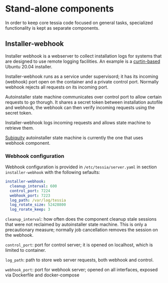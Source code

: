 <!--
Copyright 2020 IBM Corp.

Licensed under the Apache License, Version 2.0 (the "License");
you may not use this file except in compliance with the License.
You may obtain a copy of the License at

   http://www.apache.org/licenses/LICENSE-2.0

Unless required by applicable law or agreed to in writing, software
distributed under the License is distributed on an "AS IS" BASIS,
WITHOUT WARRANTIES OR CONDITIONS OF ANY KIND, either express or implied.
See the License for the specific language governing permissions and
limitations under the License.
-->

# Stand-alone components

In order to keep core tessia code focused on general tasks, specialized functionality is kept as separate components.

## Installer-webhook

Installer webhook is a webserver to collect installation logs for systems that are designed to use remote logging facilities. An example is a [curtin-based][curtin] Ubuntu 20.04 installer.

Installer-webhook runs as a service under supervisord; it has its incoming (webhook) port open on the container and a private control port. Normally webhook rejects all requests on its incoming port.

Autoinstaller state machine communicates over control port to allow certain requests to go thorugh. It shares a secret token between installation autofile and webhook, the webhook can then verify incoming requests using the secret token. 

Installer-webhook logs incoming requests and allows state machine to retrieve them.

[Subiquity][sm_subiquity] autoinstaller state machine is currently the one that uses webhook component.

### Webhook configuration

Webhook configuration is provided in `/etc/tessia/server.yaml` in section `installer-webhook` with the following sefaults:
```yaml
installer-webhook:
  cleanup_interval: 600
  control_port: 7224
  webhook_port: 7223
  log_path: /var/log/tessia
  log_rotate_size: 52428800
  log_rorate_keep: 3
```

`cleanup_interval`: how often does the component cleanup stale sessions that were not reclaimed by autoinstaller state machine. This is only a precautionary measure; normally job cancellation removes the session on the webhook.

`control_port`: port for control server; it is opened on localhost, which is limited to container.

`log_path`: path to store web server requests, both webhook and control.

`webhook_port`: port for webhook server; opened on all interfaces, exposed via Dockerfile and docker-compose

[curtin]: https://curtin.readthedocs.io/en/latest/index.html
[sm_subiquity]: https://gitlab.com/tessia-project/tessia/-/tree/master/tessia/server/state_machines/autoinstall/sm_subiquity.py